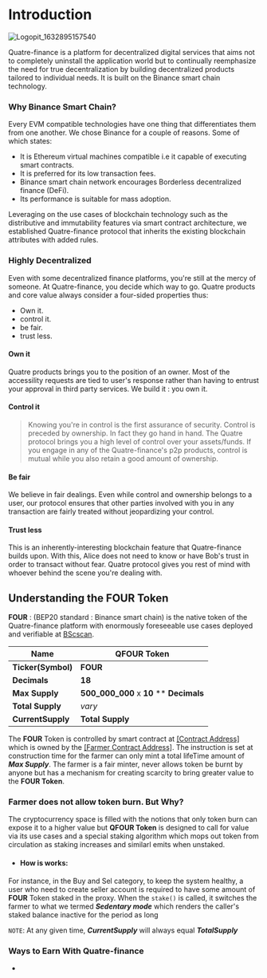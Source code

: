 # Introduction
![Logopit_1632895157540](https://user-images.githubusercontent.com/35783747/135256124-da1fe235-08d6-453a-9734-3148911a77d2.png)

Quatre-finance is a platform for decentralized digital services that aims not to completely uninstall the application world but to continually reemphasize the need for true decentralization by building decentralized products tailored to individual needs. It is built on the Binance smart chain technology.

### Why Binance Smart Chain?
Every EVM compatible technologies have one thing that differentiates them from one another. We chose Binance for a couple of reasons. Some of which states: 

* It is Ethereum virtual machines compatible i.e it capable of executing smart contracts.
* It is preferred for its low transaction fees.
* Binance smart chain network encourages Borderless decentralized finance (DeFi).
* Its performance is suitable for mass adoption.

Leveraging on the use cases of blockchain technology such as the distributive and immutability features via smart contract architecture, we established Quatre-finance protocol that inherits the existing blockchain attributes with added rules.

### Highly Decentralized
Even with some decentralized finance platforms, you're still at the mercy of someone. At Quatre-finance, you decide which way to go. 
Quatre products and core value always consider a four-sided properties thus:
- Own it.
- control it.
- be fair.
- trust less.

#### Own it
Quatre products brings you to the position of an owner. Most of the accessility requests are tied to user's response rather than having to entrust your approval in third party services. We build it : you own it.

#### Control it
> Knowing you're in control is the first assurance of security.
Control is preceded by ownership. In fact they go hand in hand. The Quatre protocol brings you a high level of control over your assets/funds. If you engage in any of the Quatre-finance's p2p products, control is mutual while you also retain a good amount of ownership.

#### Be fair
We believe in fair dealings. Even while control and ownership belongs to a user, our protocol ensures that other parties involved with you in any transaction are fairly treated without jeopardizing your control.

#### Trust less
This is an inherently-interesting blockchain feature that Quatre-finance builds upon. With this, Alice does not need to know or have Bob's trust in order to transact without fear. Quatre protocol gives you rest of mind with whoever behind the scene you're dealing with.


## Understanding the FOUR Token
**FOUR** : (BEP20 standard : Binance smart chain) is the native token of the Quatre-finance platform with enormously foreseeable use cases deployed and verifiable at [BScscan](http://bscscan.com).

**Name** | **QFOUR Token**
-------- | ---------------
**Ticker(Symbol)** | **FOUR**
**Decimals** | **18**
**Max Supply** | **500_000_000** x **10** ** **Decimals**
**Total Supply** | _vary_
**CurrentSupply** | **Total Supply**

The **FOUR** Token is controlled by smart contract at [[Contract Address]](http://bscscan.com) which is owned by the [[Farmer Contract Address]](http://bscscan.com). The instruction is set at construction time for the farmer can only mint a total lifeTime amount of **_Max Supply_**. The farmer is a fair minter, never allows token be burnt by anyone but has a mechanism for creating scarcity to bring greater value to the **FOUR Token**. 

### Farmer does not allow token burn. But Why?
The cryptocurrency space is filled with the notions that only token burn can expose it to a higher value but **QFOUR Token** is designed to call for value via its use cases and a special staking algorithm which mops out token from circulation as staking increases and similarl emits when unstaked.
  * #### How is works: 
  For instance, in the Buy and Sel category, to keep the system healthy, a user who need to create     seller account is required to have some amount of **FOUR** Token staked in the proxy. When the       ```stake()``` is called, it switches the farmer to what we termed **_Sedentary mode_** which
    renders the caller's staked balance inactive for the period as long

`NOTE`: At any given time, **_CurrentSupply_** will always equal **_TotalSupply_**


### Ways to Earn With Quatre-finance
* 


